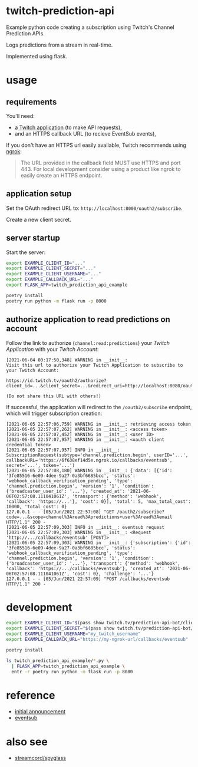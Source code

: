 # twitch-prediction-api

Example python code creating a subscription using Twitch's Channel Prediction APIs.

Logs predictions from a stream in real-time.

Implemented using flask.

# usage

## requirements

You'll need:
- a [Twitch application](https://https://dev.twitch.tv/console/apps) (to make API requests),
- and an HTTPS callback URL (to recieve EventSub events),

If you don't have an HTTPS url easily available, Twitch recommends using [ngrok](https://ngrok.com):

> The URL provided in the callback field MUST use HTTPS and port 443. For local development consider using a product like ngrok to easily create an HTTPS endpoint.

## application setup

Set the OAuth redirect URL to: `http://localhost:8000/oauth2/subscribe`.

Create a new client secret.

## server startup

Start the server:
```bash
export EXAMPLE_CLIENT_ID="..."
export EXAMPLE_CLIENT_SECRET="..."
export EXAMPLE_CLIENT_USERNAME="..."
export EXAMPLE_CALLBACK_URL="..."
export FLASK_APP=twitch_prediction_api_example

poetry install
poetry run python -m flask run -p 8000
```

## authorize application to read predictions on account

Follow the link to authorize (`channel:read:predictions`) your *Twitch Application* with your *Twitch Account*:
```
[2021-06-04 00:17:50,348] WARNING in __init__:
Visit this url to authorize your Twitch Application to subscribe to your Twitch Account:

https://id.twitch.tv/oauth2/authorize?client_id=...&client_secret=...&redirect_uri=http://localhost:8080/oauth2/subscribe&grant_type=client_credentials&response_type=code&scopes=channel:read:predictions

(Do not share this URL with others!)
```

If successful, the application will redirect to the `/oauth2/subscribe` endpoint, which will trigger subscription creation:
```
[2021-06-05 22:57:06,759] WARNING in __init__: retrieving access token
[2021-06-05 22:57:07,262] WARNING in __init__: <access token>
[2021-06-05 22:57:07,452] WARNING in __init__: <user ID>
[2021-06-05 22:57:07,957] WARNING in __init__: <oauth client credential token>
[2021-06-05 22:57:07,957] INFO in __init__: SubscriptionRequest(subtype='channel.prediction.begin', userID='...', callbackURL='https://6f638ef14d5e.ngrok.io/callbacks/eventsub', secret='...', token='...')
[2021-06-05 22:57:08,180] WARNING in __init__: {'data': [{'id': '3fe85516-6e09-4dee-9a27-0a3bf6685bcc', 'status': 'webhook_callback_verification_pending', 'type': 'channel.prediction.begin', 'version': '1', 'condition': {'broadcaster_user_id': '...'}, 'created_at': '2021-06-06T02:57:08.111041061Z', 'transport': {'method': 'webhook', 'callback': 'https://...'}, 'cost': 0}], 'total': 5, 'max_total_cost': 10000, 'total_cost': 0}
127.0.0.1 - - [05/Jun/2021 22:57:08] "GET /oauth2/subscribe?code=...&scope=channel%3Aread%3Apredictions+user%3Aread%3Aemail HTTP/1.1" 200 -
[2021-06-05 22:57:09,303] INFO in __init__: eventsub request
[2021-06-05 22:57:09,303] WARNING in __init__: <Request 'http://.../callbacks/eventsub' [POST]>
[2021-06-05 22:57:09,303] WARNING in __init__: {'subscription': {'id': '3fe85516-6e09-4dee-9a27-0a3bf6685bcc', 'status': 'webhook_callback_verification_pending', 'type': 'channel.prediction.begin', 'version': '1', 'condition': {'broadcaster_user_id': '...'}, 'transport': {'method': 'webhook', 'callback': 'https://.../callbacks/eventsub'}, 'created_at': '2021-06-06T02:57:08.111041061Z', 'cost': 0}, 'challenge': '...'}
127.0.0.1 - - [05/Jun/2021 22:57:09] "POST /callbacks/eventsub HTTP/1.1" 200 -
```

# development

```bash
export EXAMPLE_CLIENT_ID="$(pass show twitch.tv/prediction-api-bot/client-id)"
export EXAMPLE_CLIENT_SECRET="$(pass show twitch.tv/prediction-api-bot/client-secret)"
export EXAMPLE_CLIENT_USERNAME="my_twitch_username"
export EXAMPLE_CALLBACK_URL="https://my-ngrok-url/callbacks/eventsub"

poetry install

ls twitch_prediction_api_example/*.py \
  | FLASK_APP=twitch_prediction_api_example \
  entr -r poetry run python -m flask run -p 8080
```

# reference
- [initial announcement](https://discuss.dev.twitch.tv/t/announcing-apis-and-eventsub-for-polls-and-predictions/31539)
- [eventsub](https://dev.twitch.tv/docs/eventsub/eventsub-subscription-types#channelpollbegin-beta)

# also see
- [streamcord/spyglass](https://github.com/streamcord/spyglass)
